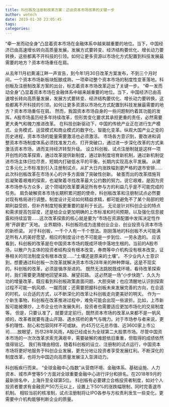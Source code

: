 ```yaml
---
title: 科创板及注册制改革方案：迈出资本市场改革的关键一步
author: wetech
date: 2019-01-30 23:05:45
tags: 
categories: 
---
```

“牵一发而动全身”凸显着资本市场在金融体系中越来越重要的地位。当下，中国经济已由高速增长转向高质量发展，发展方式要转变、经济结构要优化、增长动力要转换，这些都离不开科技的引领。如何让更多资源以市场化方式配置到科技发展最需要的地方？资本市场重任在肩。
<!-- more -->
从去年11月初黄浦江畔一声宣告，到今年1月30日改革方案发布，不到三个月时间，一个资本市场新板块酝酿成熟，一项牵动整个资本市场的制度性变革落地。科创板及注册制改革方案的出台，标志着资本市场改革迈出了关键一步。
“牵一发而动全身”凸显着资本市场在金融体系中越来越重要的地位。当下，中国经济已由高速增长转向高质量发展，发展方式要转变、经济结构要优化、增长动力要转换，这些都离不开科技的引领。如何让更多资源以市场化方式配置到科技发展最需要的地方？资本市场重任在肩。
然而，我国资本市场自身的一些问题制约着其功能的发挥。A股市场虽历经多年持续改革，但形势变化要求其承担更重的责任，必然需要更大勇气和魄力推进改革。
在科技创新驱动下，中国的传统产业正在进行生产模式、业务模式、运营模式和商业模式的数字化、智能化变革。纵观大国产业之变的历史进程，资本市场的能量需要激活也必须激活。
市场各方意识到，要改进和调整资本市场制度体系必须找准发力点、打开突破口，通过进一步深化改革的方式来激活资本市场，进而支持经济转型升级。
设立科创板、试点注册制就是这样一项开创性的改革探索，通过改革提供新制度，通过新制度培育新机制，通过新机制促进市场主体归位尽责，短期内打破低水平的平衡，长期内实现高水平发展。
从建立多元化上市标准到引入注册制试点，从扩大日内涨跌幅到更严格的退市安排……此次科创板改革在市场关心的许多方面做了突破性创新。
破茧而出的改革措施背后凝聚着艰难的探索，也凝聚着寻找改革最大公约数的努力。说它艰难，是因为资本市场参与方众多，这个领域的改革要满足所有参与方的利益几乎是不可能完成的任务。
肩负破解资本市场长期积累问题的使命，科创板改革和注册制试点必然要对现有格局进行调整。制度设计无论如何精益求精，都可能避免不了某个局部的短期利益受损，但补齐制度短板更重要的是利于长远。
无论是针对科创企业的特点和需求提高包容度，还是给企业更加明确的上市标准和时间预期，以及强化信息披露和持续监管……这次改革探索的核心就是要为“市场在资源配置中发挥决定性作用”开辟更广天地。
业界期待，科创板将成为连接创业企业、创业投资与资本市场的新桥梁。
对于科创板，一千个人有一千个想法。刚刚落地的科创板不大可能满足所有人的美好愿望，相应的制度设计也不可能是一步到位、一劳永逸的。
应该看到，科创板的改革是在中国资本市场的既成环境中落地生根的。当前的A股市场，以散户为主体的投资者结构没有根本改变，券商等中介机构没有根本改变，证券相关的司法制度没有根本改变……“土壤还是原来的土壤”。
不少业内人士意识到，想要通过科创板一次改革就解决资本市场28年来的种种弊端，这是不现实的。科创板的改革，必须是循序渐进的。
既然无法跳脱既成环境，看待改革探索时，我们需要更清醒地回望来路、展望前路。
这必然是一场“小步快跑”、久久为功的增量改革，既应看到科创板政策直面问题、大胆突破；也应清醒地认识到探索过程不可能一帆风顺、一蹴而就；还需要把握科创板未来发展完善的方向，在合适的时机，以合适的方式，以不断深化的改革让科创板走向更美好的明天。
作为一个新生事物，科创板在改革推进过程中，难免可能会出现一些波折。比如，上市新股可能被爆炒，上市企业也许发展失利，投资者也需要适应更加市场化的交易制度等。
但是，只要认准了，就要坚定前行。既然资本市场的改革从来都不是一帆风顺的，改革者就要有逢山开路、遇水搭桥的勇气与魄力。对于市场参与者来说，更多的理性、耐心和包容同样不可或缺。
约45万亿元总市值、近3600家上市公司……放眼望，历尽28年风雨，A股已经成长为全球第二大股票市场。尽管中国资本市场的一次次改革求索充满艰辛，需要破解的难题依旧重重，但取得的成绩依然值得铭记。
我们有理由相信，随着科创板的设立、注册制的试点运行，中国资本市场将更好地服务于科创企业发展，更充分地让投资者享受发展红利。不断深化的制度改革，也将为中国迈向高质量发展注入澎湃动力。
 
 
科创板疾行而来。
“全球金融中心指数”从营商环境、金融体系、基础设施、人力资本、城市声誉等5个方面对全球重要金融中心进行评分和排名。在2018年9月的最新排名中，上海升至全球第5位。
科创板有必要建立合格投资者制度，如对个人投资者要求有金融资产50万元以上，设置上下50%的涨跌幅限制，同时完善退市机制。
相较当前的核准制，试点注册制将让IPO各参与方权责利发生一些变化，更需要中介机构能够判断企业的质量。
